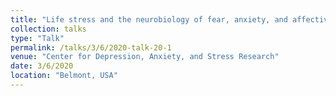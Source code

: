 ```yaml
---
title: "Life stress and the neurobiology of fear, anxiety, and affective temperament - Investigations in healthy adults and their translational value for clinical research"
collection: talks
type: "Talk"
permalink: /talks/3/6/2020-talk-20-1
venue: "Center for Depression, Anxiety, and Stress Research"
date: 3/6/2020
location: "Belmont, USA"
---
```

